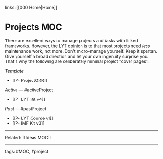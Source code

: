 links: [[000 Home|Home]]

# Projects MOC
There are excellent ways to manage projects and tasks with linked frameworks. However, the LYT opinion is to that most projects need *less* maintenance work, not more. Don't micro-manage yourself. Keep it spartan. Give yourself a broad direction and let your own ingenuity surprise you. That's why the following are deliberately minimal project "cover pages".

*Template*
- [[P- ProjectOKR]]

*Active* — #activeProject
- [[P- LYT Kit v4]]

*Past* — #pastProject
- [[P- LYT Course v1]]
- [[P- IMF Kit v3]]

---
Related: [[Ideas MOC]]

---
tags: #MOC, #project